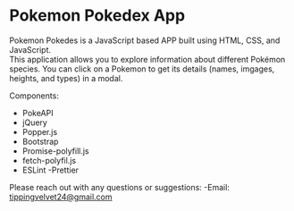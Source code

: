 # Pokemon Pokedex App

Pokemon Pokedes is a JavaScript based APP built using HTML, CSS, and JavaScript.  
This application allows you to explore information about different Pokémon species. You can click on a Pokemon to get its details (names, imgages, heights, and types) in a modal. 

Components:
- PokeAPI
- jQuery
- Popper.js
- Bootstrap
- Promise-polyfill.js
- fetch-polyfil.js
- ESLint
-Prettier

Please reach out with any questions or suggestions:
-Email: tippingvelvet24@gmail.com